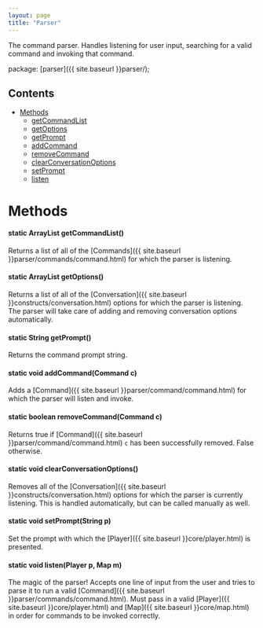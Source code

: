 ```yaml
---
layout: page
title: "Parser"
---
```


The command parser. Handles listening for user input, searching for a valid command and invoking that command.


package: [parser]({{ site.baseurl }}parser/);

## Contents

- [Methods](#methods)
  - [getCommandList](#static-arraylistcommand-getcommandlist)
  - [getOptions](#static-arraylistconversation-getoptions)
  - [getPrompt](#static-string-getprompt)
  - [addCommand](#static-void-addcommandcommand-c)
  - [removeCommand](#static-boolean-removecommandcommand-c)
  - [clearConversationOptions](#static-void-clearconversationoptions)
  - [setPrompt](#static-void-setpromptstring-p)
  - [listen](#static-void-listenplayer-p-map-m)

# Methods

#### static ArrayList<Command> getCommandList()

Returns a list of all of the [Commands]({{ site.baseurl }}parser/commands/command.html) for which the parser is listening.

#### static ArrayList<Conversation> getOptions()

Returns a list of all of the [Conversation]({{ site.baseurl }}constructs/conversation.html) options for which the parser is listening. 
The parser will take care of adding and removing conversation options automatically.

#### static String getPrompt()

Returns the command prompt string.

#### static void addCommand(Command c)

Adds a [Command]({{ site.baseurl }}parser/command/command.html) for which the parser will listen and invoke.

#### static boolean removeCommand(Command c)

Returns true if [Command]({{ site.baseurl }}parser/command/command.html) `c` has been successfully removed. False otherwise.

#### static void clearConversationOptions()

Removes all of the [Conversation]({{ site.baseurl }}constructs/conversation.html) options for which the parser is currently listening. This is handled automatically, but can be called manually as well.

#### static void setPrompt(String p) 

Set the prompt with which the [Player]({{ site.baseurl }}core/player.html) is presented.

#### static void listen(Player p, Map m)

The magic of the parser! Accepts one line of input from the user and tries to parse it to run a valid [Command]({{ site.baseurl }}parser/commands/command.html). Must pass in a valid [Player]({{ site.baseurl }}core/player.html) and [Map]({{ site.baseurl }}core/map.html) in order for commands to be invoked correctly.